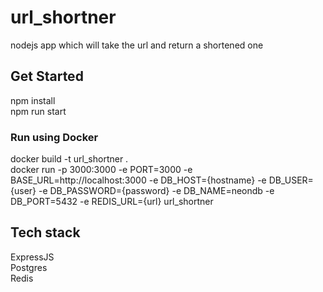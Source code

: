 
  # url_shortner
  nodejs app which will take the url and return a shortened one
  
  ## Get Started  
  npm install       
  npm run start 

  ### Run using Docker 
  docker build -t url_shortner .            
  docker run -p 3000:3000 -e PORT=3000 -e BASE_URL=http://localhost:3000 -e DB_HOST={hostname} -e DB_USER={user} -e DB_PASSWORD={password} -e DB_NAME=neondb -e DB_PORT=5432 -e REDIS_URL={url} url_shortner

  ## Tech stack 
  ExpressJS  
  Postgres        
  Redis
      